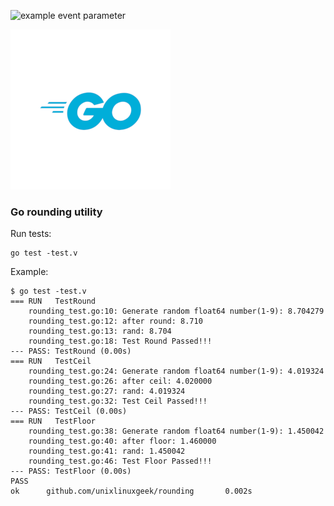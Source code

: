 ![example event parameter](https://github.com/unixlinuxgeek/rounding/actions/workflows/main.yml/badge.svg?event=push)


![Go rounding utility](https://raw.githubusercontent.com/unixlinuxgeek/logos/main/256x256/go.png)

### Go rounding utility

Run tests:
```shell
go test -test.v
```

Example:
```shell
$ go test -test.v
=== RUN   TestRound
    rounding_test.go:10: Generate random float64 number(1-9): 8.704279
    rounding_test.go:12: after round: 8.710
    rounding_test.go:13: rand: 8.704
    rounding_test.go:18: Test Round Passed!!!
--- PASS: TestRound (0.00s)
=== RUN   TestCeil
    rounding_test.go:24: Generate random float64 number(1-9): 4.019324
    rounding_test.go:26: after ceil: 4.020000
    rounding_test.go:27: rand: 4.019324
    rounding_test.go:32: Test Ceil Passed!!!
--- PASS: TestCeil (0.00s)
=== RUN   TestFloor
    rounding_test.go:38: Generate random float64 number(1-9): 1.450042
    rounding_test.go:40: after floor: 1.460000
    rounding_test.go:41: rand: 1.450042
    rounding_test.go:46: Test Floor Passed!!!
--- PASS: TestFloor (0.00s)
PASS
ok      github.com/unixlinuxgeek/rounding       0.002s
```
